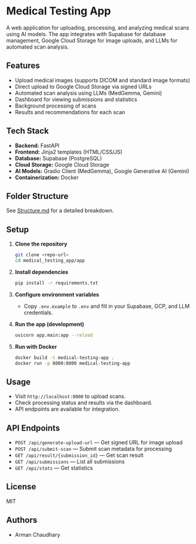 # Medical Testing App

A web application for uploading, processing, and analyzing medical scans using AI models. The app integrates with Supabase for database management, Google Cloud Storage for image uploads, and LLMs for automated scan analysis.

## Features

- Upload medical images (supports DICOM and standard image formats)
- Direct upload to Google Cloud Storage via signed URLs
- Automated scan analysis using LLMs (MedGemma, Gemini)
- Dashboard for viewing submissions and statistics
- Background processing of scans
- Results and recommendations for each scan

## Tech Stack

- **Backend:** FastAPI
- **Frontend:** Jinja2 templates (HTML/CSS/JS)
- **Database:** Supabase (PostgreSQL)
- **Cloud Storage:** Google Cloud Storage
- **AI Models:** Gradio Client (MedGemma), Google Generative AI (Gemini)
- **Containerization:** Docker

## Folder Structure

See [Structure.md](Structure.md) for a detailed breakdown.

## Setup

1. **Clone the repository**
   ```sh
   git clone <repo-url>
   cd medical_testing_app/app
   ```

2. **Install dependencies**
   ```sh
   pip install -r requirements.txt
   ```

3. **Configure environment variables**
   - Copy `.env.example` to `.env` and fill in your Supabase, GCP, and LLM credentials.

4. **Run the app (development)**
   ```sh
   uvicorn app.main:app --reload
   ```

5. **Run with Docker**
   ```sh
   docker build -t medical-testing-app .
   docker run -p 8000:8000 medical-testing-app
   ```

## Usage

- Visit `http://localhost:8000` to upload scans.
- Check processing status and results via the dashboard.
- API endpoints are available for integration.

## API Endpoints

- `POST /api/generate-upload-url` — Get signed URL for image upload
- `POST /api/submit-scan` — Submit scan metadata for processing
- `GET /api/result/{submission_id}` — Get scan result
- `GET /api/submissions` — List all submissions
- `GET /api/stats` — Get statistics

## License

MIT

## Authors

- Arman Chaudhary